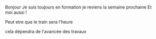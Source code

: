 Bonjour
Je suis toujours en formation
je reviens la semaine prochaine
Et moi aussi !

Peut etre que le train sera l'heure

cela dépendra de l'avancée des travaux